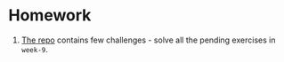 # Homework

1. [The repo](https://github.com/CodeYourFuture/js-exercises) contains few challenges - solve all the pending exercises in `week-9`.
